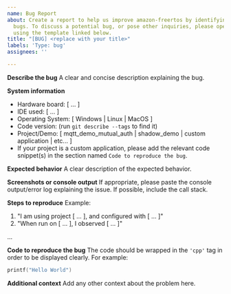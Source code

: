 ```yaml
---
name: Bug Report
about: Create a report to help us improve amazon-freertos by identifying any confirmed
  bugs. To discuss a potential bug, or pose other inquiries, please open an issue
  using the template linked below.
title: "[BUG] <replace with your title>"
labels: 'Type: bug'
assignees: ''

---
```


**Describe the bug**
A clear and concise description explaining the bug.

**System information**
- Hardware board: [ ... ]
- IDE used: [ ... ]
- Operating System: [ Windows | Linux | MacOS ]
- Code version: (run ``git describe --tags`` to find it)
- Project/Demo: [ mqtt_demo_mutual_auth | shadow_demo | custom application | etc... ]
- If your project is a custom application, please add the relevant code
  snippet(s) in the section named `Code to reproduce the bug`.

**Expected behavior**
A clear description of the expected behavior.

**Screenshots or console output**
If appropriate, please paste the console output/error log explaining the issue.
If possible, include the call stack.

**Steps to reproduce**
Example:
1. "I am using project [ ... ], and configured with [ ... ]"
2. "When run on [ ... ], I observed [ ... ]"

...

**Code to reproduce the bug**
The code should be wrapped in the ``'cpp'`` tag in order to be displayed clearly. For example:

```cpp
printf("Hello World")
```

**Additional context**
Add any other context about the problem here.

<!-- For general inquiries, please open an issue with the "Type: Question" tag using [this template](https://forums.freertos.org). -->
